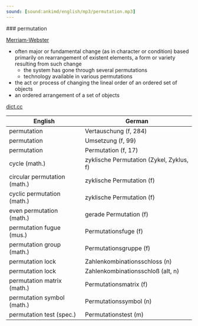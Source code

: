 ```yaml
---
sound: [sound:ankimd/english/mp3/permutation.mp3]
---
```


\### permutation

[Merriam-Webster](https://www.merriam-webster.com/dictionary/permutation)

- often major or fundamental change (as in character or condition) based primarily on rearrangement of existent elements, a form or variety resulting from such change
    - the system has gone through several permutations
    - technology available in various permutations
- the act or process of changing the lineal order of an ordered set of objects
- an ordered arrangement of a set of objects

[dict.cc](https://www.dict.cc/permutation)

| English        | German       |
| -------------- | ------------ |
| permutation | Vertauschung (f, 284) |
| permutation | Umsetzung (f, 99) |
| permutation | Permutation (f, 17) |
| cycle (math.) | zyklische Permutation (Zykel, Zyklus, f) |
| circular permutation (math.) | zyklische Permutation (f) |
| cyclic permutation (math.) | zyklische Permutation (f) |
| even permutation (math.) | gerade Permutation (f) |
| permutation fugue (mus.) | Permutationsfuge (f) |
| permutation group (math.) | Permutationsgruppe (f) |
| permutation lock | Zahlenkombinationsschloss (n) |
| permutation lock | Zahlenkombinationsschloß (alt, n) |
| permutation matrix (math.) | Permutationsmatrix (f) |
| permutation symbol (math.) | Permutationssymbol (n) |
| permutation test (spec.) | Permutationstest (m) |
